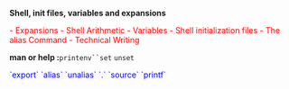 **Shell, init files, variables and expansions**
<p style="color:red;">
-     Expansions
-     Shell Arithmetic
-     Variables
-     Shell initialization files
-     The alias Command
-     Technical Writing</p>

 **man or help :**`printenv``set` `unset`
<p style="color:blue;">`export`
   `alias`
  `unalias`
  `.`
   `source`
  `printf`</p>


